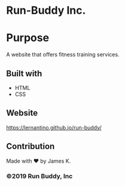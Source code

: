 # Run-Buddy Inc.

# Purpose
A website that offers fitness training services.

## Built with
* HTML
* CSS

## Website
https://lernantino.github.io/run-buddy/

## Contribution
Made with ❤️ by James K.

### ©️2019 Run Buddy, Inc
